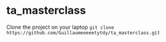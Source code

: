 # ta_masterclass

Clone the project on your laptop
`git clone https://github.com/Guillaumeeeeetytdy/ta_masterclass.git` 
